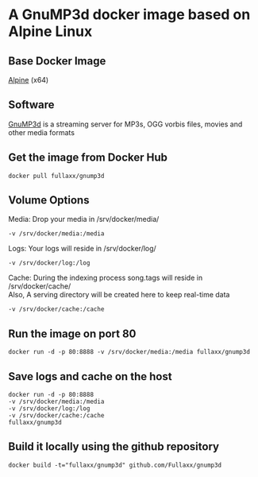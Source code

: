 # A GnuMP3d docker image based on Alpine Linux

## Base Docker Image
[Alpine](https://hub.docker.com/_/alpine) (x64)

## Software
[GnuMP3d](https://www.gnu.org/software/gnump3d/) is a streaming server for MP3s, OGG vorbis files, movies and other media formats

## Get the image from Docker Hub
```
docker pull fullaxx/gnump3d
```

## Volume Options
Media: Drop your media in /srv/docker/media/
```
-v /srv/docker/media:/media
```
Logs: Your logs will reside in /srv/docker/log/
```
-v /srv/docker/log:/log
```
Cache: During the indexing process song.tags will reside in /srv/docker/cache/ \
Also, A serving directory will be created here to keep real-time data
```
-v /srv/docker/cache:/cache
```

## Run the image on port 80
```
docker run -d -p 80:8888 -v /srv/docker/media:/media fullaxx/gnump3d
```

## Save logs and cache on the host
```
docker run -d -p 80:8888
-v /srv/docker/media:/media
-v /srv/docker/log:/log
-v /srv/docker/cache:/cache
fullaxx/gnump3d
```

## Build it locally using the github repository
```
docker build -t="fullaxx/gnump3d" github.com/Fullaxx/gnump3d
```
